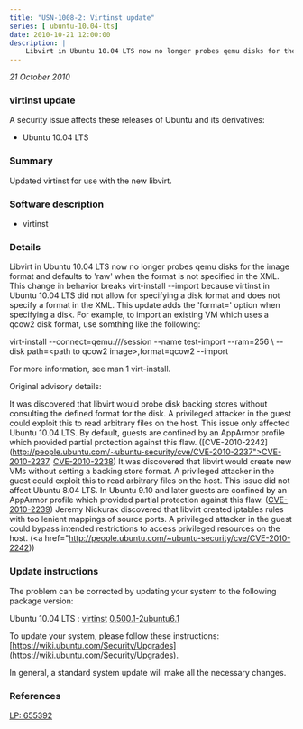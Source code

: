 ```yaml
---
title: "USN-1008-2: Virtinst update"
series: [ ubuntu-10.04-lts]
date: 2010-10-21 12:00:00
description: |
    Libvirt in Ubuntu 10.04 LTS now no longer probes qemu disks for the image format and defaults to &#39;raw&#39; when the format is not specified in the XML. This change in behavior breaks virt-install --import because virtinst in Ubuntu 10.04 LTS did not allow for specifying a disk format and does not specify a format in the XML. This update adds the &#39;format=&#39; option when specifying a disk. For example, to import an existing VM which uses a qcow2 disk format, use somthing like the following:
--- 
```

 
 

*21 October 2010*

### virtinst update

A security issue affects these releases of Ubuntu and its derivatives:

* Ubuntu 10.04 LTS

### Summary

Updated virtinst for use with the new libvirt. 

### Software description

* virtinst 

### Details

Libvirt in Ubuntu 10.04 LTS now no longer probes qemu disks for the image format and defaults to &#39;raw&#39; when the format is not specified in the XML. This change in behavior breaks virt-install --import because virtinst in Ubuntu 10.04 LTS did not allow for specifying a disk format and does not specify a format in the XML. This update adds the &#39;format=&#39; option when specifying a disk. For example, to import an existing VM which uses a qcow2 disk format, use somthing like the following:

 virt-install --connect=qemu:///session --name test-import --ram=256 \ --disk path=&lt;path to qcow2 image&gt;,format=qcow2 --import

For more information, see man 1 virt-install.

Original advisory details:

 It was discovered that libvirt would probe disk backing stores without consulting the defined format for the disk. A privileged attacker in the guest could exploit this to read arbitrary files on the host. This issue only affected Ubuntu 10.04 LTS. By default, guests are confined by an AppArmor profile which provided partial protection against this flaw. ([CVE-2010-2242](http://people.ubuntu.com/~ubuntu-security/cve/CVE-2010-2237">CVE-2010-2237</a>, <a href="http://people.ubuntu.com/~ubuntu-security/cve/CVE-2010-2238">CVE-2010-2238</a>) It was discovered that libvirt would create new VMs without setting a backing store format. A privileged attacker in the guest could exploit this to read arbitrary files on the host. This issue did not affect Ubuntu 8.04 LTS. In Ubuntu 9.10 and later guests are confined by an AppArmor profile which provided partial protection against this flaw. (<a href="http://people.ubuntu.com/~ubuntu-security/cve/CVE-2010-2239">CVE-2010-2239</a>) Jeremy Nickurak discovered that libvirt created iptables rules with too lenient mappings of source ports. A privileged attacker in the guest could bypass intended restrictions to access privileged resources on the host. (<a href="http://people.ubuntu.com/~ubuntu-security/cve/CVE-2010-2242)) 

### Update instructions

The problem can be corrected by updating your system to the following package version:

Ubuntu 10.04 LTS
 : [virtinst](https://launchpad.net/ubuntu/+source/virtinst) <span> [0.500.1-2ubuntu6.1](https://launchpad.net/ubuntu/+source/virtinst/0.500.1-2ubuntu6.1) </span> 

To update your system, please follow these instructions: [https://wiki.ubuntu.com/Security/Upgrades](https://wiki.ubuntu.com/Security/Upgrades).

In general, a standard system update will make all the necessary changes. 

### References

 
 [LP: 655392](https://launchpad.net/bugs/655392)
 

